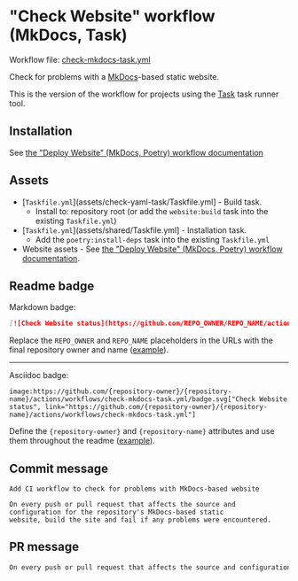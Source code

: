 # "Check Website" workflow (MkDocs, Task)

Workflow file: [check-mkdocs-task.yml](check-mkdocs-task.yml)

Check for problems with a [MkDocs](https://www.mkdocs.org/)-based static website.

This is the version of the workflow for projects using the [Task](https://taskfile.dev/#/) task runner tool.

## Installation

See [the "Deploy Website" (MkDocs, Poetry) workflow documentation](deploy-mkdocs-poetry.md#installation)

## Assets

- [`Taskfile.yml`](assets/check-yaml-task/Taskfile.yml] - Build task.
  - Install to: repository root (or add the `website:build` task into the existing `Taskfile.yml`)
- [`Taskfile.yml`](assets/shared/Taskfile.yml] - Installation task.
  - Add the `poetry:install-deps` task into the existing `Taskfile.yml`
- Website assets - See [the "Deploy Website" (MkDocs, Poetry) workflow documentation](deploy-mkdocs-poetry.md#assets).

## Readme badge

Markdown badge:

```markdown
[![Check Website status](https://github.com/REPO_OWNER/REPO_NAME/actions/workflows/check-mkdocs-task.yml/badge.svg)](https://github.com/REPO_OWNER/REPO_NAME/actions/workflows/check-mkdocs-task.yml)
```

Replace the `REPO_OWNER` and `REPO_NAME` placeholders in the URLs with the final repository owner and name ([example](https://raw.githubusercontent.com/arduino-libraries/ArduinoIoTCloud/master/README.md)).

---

Asciidoc badge:

```adoc
image:https://github.com/{repository-owner}/{repository-name}/actions/workflows/check-mkdocs-task.yml/badge.svg["Check Website status", link="https://github.com/{repository-owner}/{repository-name}/actions/workflows/check-mkdocs-task.yml"]
```

Define the `{repository-owner}` and `{repository-name}` attributes and use them throughout the readme ([example](https://raw.githubusercontent.com/arduino-libraries/WiFiNINA/master/README.adoc)).

## Commit message

```
Add CI workflow to check for problems with MkDocs-based website

On every push or pull request that affects the source and configuration for the repository's MkDocs-based static
website, build the site and fail if any problems were encountered.
```

## PR message

```markdown
On every push or pull request that affects the source and configuration for the repository's [MkDocs](https://www.mkdocs.org/)-based static website, build the site and fail if any problems were encountered.
```
